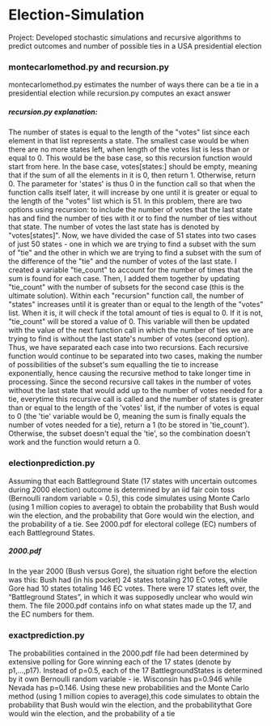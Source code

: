 # Election-Simulation
Project: Developed stochastic simulations and recursive algorithms to predict outcomes and number of possible ties in a USA presidential election 

### montecarlomethod.py and recursion.py
montecarlomethod.py estimates the number of ways there can be a tie in a presidential election while recursion.py computes an exact answer

##### recursion.py explanation: 
The number of states is equal to the length of the "votes" list since each element in that list represents a state. The smallest case would be when there are no more states left, when length of the votes list is less than or equal to 0. This would be the base case, so this recursion function would start from here. In the base case, votes[states:] should be empty, meaning that if the sum of all the elements in it is 0, then return 1. Otherwise, return 0. The parameter for 'states' is thus 0 in the function call so that when the function calls itself later, it will increase by one until it is greater or equal to the length of the "votes" list which is 51. In this problem, there are two options using recursion: to include the number of votes that the last state has and find the number of ties with it or to find the number of ties without that state. The number of votes the last state has is denoted by "votes[states]". Now, we have divided the case of 51 states into two cases of just 50 states - one in which we are trying to find a subset with the sum of "tie" and the other in which we are trying to find a subset with the sum of the difference of the "tie" and the number of votes of the last state. I created a variable "tie_count" to account for the number of times that the sum is found for each case. Then, I added them together by updating "tie_count" with the number of subsets for the second case (this is the ultimate solution). Within each "recursion" function call, the number of "states" increases until it is greater than or equal to the length of the "votes" list. When it is, it will check if the total amount of ties is equal to 0. If it is not, "tie_count" will be stored a value of 0. This variable will then be updated with the value of the next function call in which the number of ties we are trying to find is without the last state's number of votes (second option). Thus, we have separated each case into two recursions. Each recursive function would continue to be separated into two cases, making the number of possibilities of the subset's sum equalling the tie to increase exponentially, hence causing the recursive method to take longer time in processing. Since the second recursive call takes in the number of votes without the last state that would add up to the number of votes needed for a tie, everytime this recursive call is called and the number of states is greater than or equal to the length of the 'votes' list, if the number of votes is equal to 0 (the 'tie' variable would be 0, meaning the sum is finally equals the number of votes needed for a tie), return a 1 (to be stored in 'tie_count'). Otherwise, the subset doesn't equal the 'tie', so the combination doesn't work and the function would return a 0.

### electionprediction.py
Assuming that each Battleground State (17 states with uncertain outcomes during 2000 election) outcome is determined by an iid fair coin toss (Bernoulli random variable = 0.5), this code simulates using Monte Carlo (using 1 million copies to average) to obtain the probability that Bush would win the election, and the probability that Gore would win the election, and the probability of a tie. See 2000.pdf for electoral college (EC) numbers of each Battleground States.

##### 2000.pdf
In the year 2000 (Bush versus Gore), the situation right before the election was this: Bush had (in his pocket) 24 states totaling 210 EC votes, while Gore had 10 states totaling 146 EC votes. There were 17 states left over, the “Battleground States”, in which it was supposedly unclear who would win them. The file 2000.pdf contains info on what states made up the 17, and the EC numbers for them.

### exactprediction.py
The probabilities contained in the 2000.pdf file had been determined by extensive polling for Gore winning each of the 17 states (denote by p1,...,p17). Instead of p=0.5, each of the 17 BattlegroundStates is determined by it own Bernoulli random variable - ie. Wisconsin has p=0.946 while Nevada has p=0.146. Using these new probabilities and the Monte Carlo method (using 1 million copies to average),this code simulates to obtain the probability that Bush would win the election, and the probabilitythat Gore would win the election, and the probability of a tie
